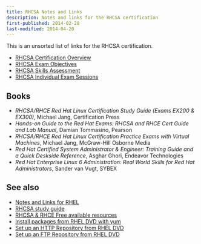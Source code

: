 ```yaml
---
title: RHCSA Notes and Links
description: Notes and links for the RHCSA certification
first-published: 2014-02-28
last-modified: 2014-04-20
---
```


This is an unsorted list of links for the RHCSA certification.

*   [RHCSA Certification Overview](http://www.redhat.com/training/certifications/rhcsa/)
*   [RHCSA Exam Objectives](http://www.redhat.com/training/courses/ex200/examobjective)
*   [RHCSA Skills Assessment](http://www.redhat.com/resourcelibrary/articles/training-skills-assessment)
*   [RHCSA Individual Exam Sessions](http://www.redhat.com/training/certifications/exam-kiosk/)

Books
-----

*   *RHCSA/RHCE Red Hat Linux Certification Study Guide (Exams EX200 & EX300)*, Michael Jang, Certification Press
*   *Hands-on Guide to the Red Hat Exams: RHCSA and RHCE Cert Guide and Lab Manual*, Damian Tommasino, Pearson
*   *RHCSA/RHCE Red Hat Linux Certification Practice Exams with Virtual Machines*, Michael Jang, McGraw-Hill Osborne Media
*   *Red Hat Certified System Administrator & Engineer: Training Guide and a Quick Deskside Reference*, Asghar Ghori, Endeavor Technologies
*   *Red Hat Enterprise Linux 6 Administration: Real World Skills for Red Hat Administrators*, Sander van Vugt, SYBEX

See also
--------

*   [Notes and Links for RHEL](/posts/rhel/)
*   [RHCSA study guide ](http://www.pantz.org/software/linux/rhcsa_study_guide.html)
*   [RHCSA & RHCE Free available resources](http://www.certdepot.net/rhcsa-rhce-free-available-resources/)
*   [Install packages from RHEL DVD with yum](/posts/rhel-yum-install-from-dvd/)
*   [Set up an HTTP Repository from RHEL DVD](/posts/rhel-setup-http-repository/)
*   [Set up an FTP Repository from RHEL DVD](/posts/rhel-setup-ftp-repository/)
